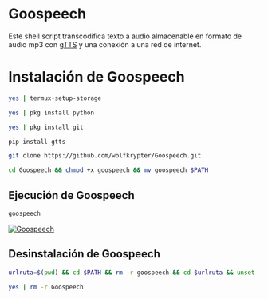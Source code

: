 # Goospeech
Este shell script transcodifica texto a audio almacenable en formato de audio mp3 con <a href="https://gtts.readthedocs.io/en/latest">gTTS</a> y una conexión a una red de internet. 

<h1>Instalación de Goospeech</h1>

```bash
yes | termux-setup-storage
```

```bash
yes | pkg install python
```

```bash
yes | pkg install git
```


```bash
pip install gtts
```

```bash
git clone https://github.com/wolfkrypter/Goospeech.git
```

```bash
cd Goospeech && chmod +x goospeech && mv goospeech $PATH
```




<h2>Ejecución de Goospeech</h2>

```bash
goospeech
```
<a href="https://freeimage.host/i/3pvyIa4"><img src="https://iili.io/3pvyIa4.md.png" alt="Goospeech" border="0"></a>



<h2>Desinstalación de Goospeech</h2>

```bash
urlruta=$(pwd) && cd $PATH && rm -r goospeech && cd $urlruta && unset -v urlruta
```


```bash
yes | rm -r Goospeech
```



